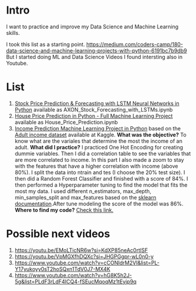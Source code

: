 # Intro

I want to practice and improve my Data Science and Machine Learning skills. 

I took this list as a starting point. https://medium.com/coders-camp/180-data-science-and-machine-learning-projects-with-python-6191bc7b9db9 But I started doing ML and Data Science Videos I found intersting also in Youtube. 

# List 

1. [Stock Price Prediction & Forecasting with LSTM Neural Networks in Python](https://www.youtube.com/watch?v=CbTU92pbDKw) available as AXON_Stock_Forecasting_with_LSTMs.ipynb
2. [House Price Prediction in Python - Full Machine Learning Project](https://www.youtube.com/watch?v=Wqmtf9SA_kk) available as House_Price_Prediction.ipynb
3. [Income Prediction Machine Learning Project in Python](https://www.youtube.com/watch?v=dhoKFqhVJu0) based on the [Adult income dataset](https://www.kaggle.com/datasets/wenruliu/adult-income-dataset) available at Kaggle. **What was the objective?** To know what are the variales that determine the most the income of an adult. **What did I practice?** I practiced One Hot Encoding for creating dummie variables. Then I did a correlation table to see the variables that are more correlated to income. In this part I also made a zoom to stay with the features that have a higher correlation with income (above 80%). I split the data into ntrain and tes (I choose the 20% test size). I then did a Random Forest Classifier and finished with a score of 84%. I then performed a Hyperparameter tuning to find the model that fits the most my data. I used different n_estimators, max_depth, min_samples_split and max_features based on the [sklearn documentation](https://scikit-learn.org/stable/modules/generated/sklearn.ensemble.RandomForestClassifier.html).After tune modeling the score of the model was 86%. **Where to find my code?** [Check this link.](https://github.com/rulocastellanos/practice_data_science_ml/blob/main/Adult_income.ipynb)


# Possible next videos

1. https://youtu.be/EMoLTicNR6w?si=KdXP85neAc0rtlSF
2. https://youtu.be/VpMGXfhDQXc?si=JHGPGgpr-wL0n0-y
3. https://www.youtube.com/watch?v=cCONIdrM2VI&list=PL-Y17yukoyy0sT2hoSQxn1TdV0J7-MX4K
4. https://www.youtube.com/watch?v=hG8K5h2J-5g&list=PLdF3rLdF4ICQ4-fSEucMqoqMz1tEyjp9q


